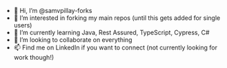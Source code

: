 - 👋 Hi, I’m @samvpillay-forks
- 👀 I’m interested in forking my main repos (until this gets added for single users)
- 🌱 I’m currently learning Java, Rest Assured, TypeScript, Cypress, C#
- 💞️ I’m looking to collaborate on everything
- 📫 Find me on LinkedIn if you want to connect (not currently looking for work though!)

<!---
samvpillay-forks/samvpillay-forks is a ✨ special ✨ repository because its `README.md` 
(this file) appears on your GitHub profile.
You can click the Preview link to take a look at your changes.
--->
